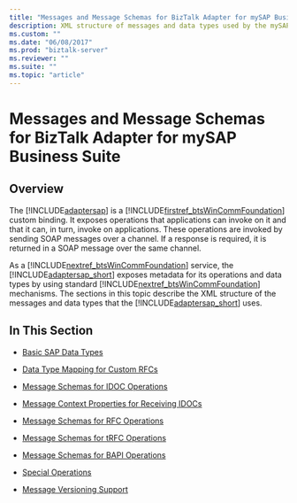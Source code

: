 ```yaml
---
title: "Messages and Message Schemas for BizTalk Adapter for mySAP Business Suite"
description: XML structure of messages and data types used by the mySAP adapter for BizTalk Server
ms.custom: ""
ms.date: "06/08/2017"
ms.prod: "biztalk-server"
ms.reviewer: ""
ms.suite: ""
ms.topic: "article"
---
```

# Messages and Message Schemas for BizTalk Adapter for mySAP Business Suite

## Overview
The [!INCLUDE[adaptersap](../../includes/adaptersap-md.md)] is a [!INCLUDE[firstref_btsWinCommFoundation](../../includes/firstref-btswincommfoundation-md.md)] custom binding. It exposes operations that applications can invoke on it and that it can, in turn, invoke on applications. These operations are invoked by sending SOAP messages over a channel. If a response is required, it is returned in a SOAP message over the same channel.  
  
 As a [!INCLUDE[nextref_btsWinCommFoundation](../../includes/nextref-btswincommfoundation-md.md)] service, the [!INCLUDE[adaptersap_short](../../includes/adaptersap-short-md.md)] exposes metadata for its operations and data types by using standard [!INCLUDE[nextref_btsWinCommFoundation](../../includes/nextref-btswincommfoundation-md.md)] mechanisms. The sections in this topic describe the XML structure of the messages and data types that the [!INCLUDE[adaptersap_short](../../includes/adaptersap-short-md.md)] uses.  
  
## In This Section  
  
-   [Basic SAP Data Types](../../adapters-and-accelerators/adapter-sap/basic-sap-data-types.md)  
  
-   [Data Type Mapping for Custom RFCs](../../adapters-and-accelerators/adapter-sap/data-type-mapping-for-custom-rfcs.md)  
  
-   [Message Schemas for IDOC Operations](../../adapters-and-accelerators/adapter-sap/message-schemas-for-idoc-operations.md)  
  
-   [Message Context Properties for Receiving IDOCs](../../adapters-and-accelerators/adapter-sap/message-context-properties-for-receiving-idocs.md)  
  
-   [Message Schemas for RFC Operations](../../adapters-and-accelerators/adapter-sap/message-schemas-for-rfc-operations.md)  
  
-   [Message Schemas for tRFC Operations](../../adapters-and-accelerators/adapter-sap/message-schemas-for-trfc-operations.md)  
  
-   [Message Schemas for BAPI Operations](../../adapters-and-accelerators/adapter-sap/message-schemas-for-bapi-operations.md)  
  
-   [Special Operations](../../adapters-and-accelerators/adapter-sap/special-operations.md)  
  
-   [Message Versioning Support](../../adapters-and-accelerators/adapter-sap/message-versioning-support1.md)  
  
